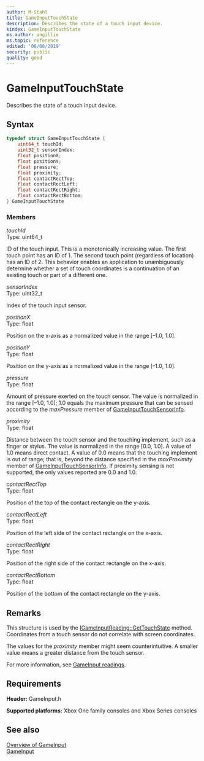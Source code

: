 ```yaml
---
author: M-Stahl
title: GameInputTouchState
description: Describes the state of a touch input device.
kindex: GameInputTouchState
ms.author: angillie
ms.topic: reference
edited: '08/08/2019'
security: public
quality: good
---
```


# GameInputTouchState  

Describes the state of a touch input device.  

<a id="syntaxSection"></a>

## Syntax  
  
```cpp
typedef struct GameInputTouchState {  
    uint64_t touchId;
    uint32_t sensorIndex;
    float positionX;  
    float positionY;  
    float pressure;  
    float proximity;  
    float contactRectTop;
    float contactRectLeft;
    float contactRectRight;
    float contactRectBottom;
} GameInputTouchState  
```
  
<a id="membersSection"></a>

### Members  
  
*touchId*  
Type: uint64_t  

ID of the touch input. This is a monotonically increasing value. The first touch point has an ID of 1. The second touch point (regardless of location) has an ID of 2. This behavior enables an application to unambiguously determine whether a set of touch coordinates is a continuation of an existing touch or part of a different one.  

*sensorIndex*  
Type: uint32_t  

Index of the touch input sensor.  

*positionX*  
Type: float  
  
Position on the x-axis as a normalized value in the range [–1.0, 1.0].  
  
*positionY*  
Type: float  
  
Position on the y-axis as a normalized value in the range [–1.0, 1.0].  
  
*pressure*  
Type: float  
  
Amount of pressure exerted on the touch sensor. The value is normalized in the range [–1.0, 1.0]; 1.0 equals the maximum pressure that can be sensed according to the *maxPressure* member of [GameInputTouchSensorInfo](gameinputtouchsensorinfo.md). 
  
*proximity*  
Type: float  
  
Distance between the touch sensor and the touching implement, such as a finger or stylus. The value is normalized in the range [0.0, 1.0]. A value of 1.0 means direct contact. A value of 0.0 means that the touching implement is out of range; that is, beyond the distance specified in the *maxProximity* member of [GameInputTouchSensorInfo](gameinputtouchsensorinfo.md). If proximity sensing is not supported, the only values reported are 0.0 and 1.0. 
  
*contactRectTop*  
Type: float  

Position of the top of the contact rectangle on the y-axis.

*contactRectLeft*  
Type: float  

Position of the left side of the contact rectangle on the x-axis.  

*contactRectRight*  
Type: float  

Position of the right side of the contact rectangle on the x-axis.    

*contactRectBottom*  
Type: float  

Position of the bottom of the contact rectangle on the y-axis.  

<a id="remarksSection"></a>

## Remarks  

This structure is used by the [IGameInputReading::GetTouchState](../interfaces/igameinputreading/methods/igameinputreading_gettouchstate.md) method. Coordinates from a touch sensor do not correlate with screen coordinates. 

The values for the *proximity* member might seem counterintuitive. A smaller value means a greater distance from the touch sensor. 

For more information, see [GameInput readings](../../../../input/overviews/input-readings.md). 
  
<a id="requirementsSection"></a>

## Requirements  
  
**Header:** GameInput.h
  
**Supported platforms:** Xbox One family consoles and Xbox Series consoles  
  
<a id="seealsoSection"></a>

## See also  

[Overview of GameInput](../../../../input/overviews/input-overview.md)  
[GameInput](../gameinput_members.md)  
  